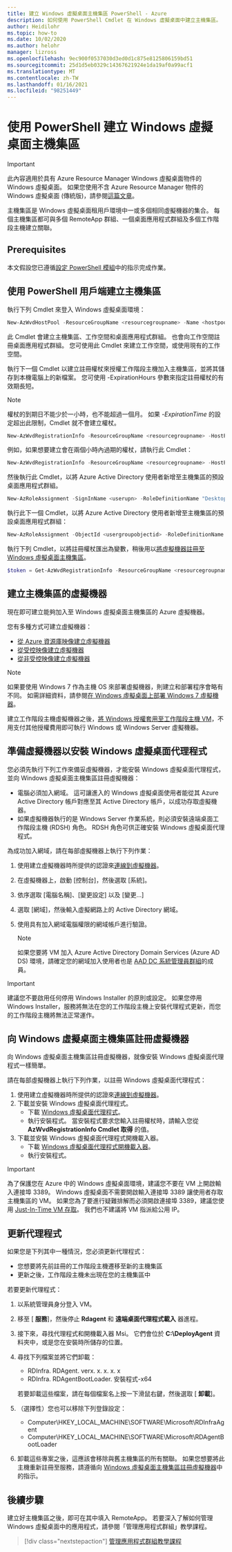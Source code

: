 ```yaml
---
title: 建立 Windows 虛擬桌面主機集區 PowerShell - Azure
description: 如何使用 PowerShell Cmdlet 在 Windows 虛擬桌面中建立主機集區。
author: Heidilohr
ms.topic: how-to
ms.date: 10/02/2020
ms.author: helohr
manager: lizross
ms.openlocfilehash: 9ec900f0537030d3ed0d1c875e8125806159bd51
ms.sourcegitcommit: 25d1d5eb0329c14367621924e1da19af0a99acf1
ms.translationtype: MT
ms.contentlocale: zh-TW
ms.lasthandoff: 01/16/2021
ms.locfileid: "98251449"
---
```

# <a name="create-a-windows-virtual-desktop-host-pool-with-powershell"></a>使用 PowerShell 建立 Windows 虛擬桌面主機集區

>[!IMPORTANT]
>此內容適用於具有 Azure Resource Manager Windows 虛擬桌面物件的 Windows 虛擬桌面。 如果您使用不含 Azure Resource Manager 物件的 Windows 虛擬桌面 (傳統版)，請參閱[這篇文章](./virtual-desktop-fall-2019/create-host-pools-powershell-2019.md)。

主機集區是 Windows 虛擬桌面租用戶環境中一或多個相同虛擬機器的集合。 每個主機集區都可與多個 RemoteApp 群組、一個桌面應用程式群組及多個工作階段主機建立關聯。

## <a name="prerequisites"></a>Prerequisites

本文假設您已遵循[設定 PowerShell 模組](powershell-module.md)中的指示完成作業。

## <a name="use-your-powershell-client-to-create-a-host-pool"></a>使用 PowerShell 用戶端建立主機集區

執行下列 Cmdlet 來登入 Windows 虛擬桌面環境：

```powershell
New-AzWvdHostPool -ResourceGroupName <resourcegroupname> -Name <hostpoolname> -WorkspaceName <workspacename> -HostPoolType <Pooled|Personal> -LoadBalancerType <BreadthFirst|DepthFirst|Persistent> -Location <region> -DesktopAppGroupName <appgroupname>
```

此 Cmdlet 會建立主機集區、工作空間和桌面應用程式群組。 也會向工作空間註冊桌面應用程式群組。 您可使用此 Cmdlet 來建立工作空間，或使用現有的工作空間。

執行下一個 Cmdlet 以建立註冊權杖來授權工作階段主機加入主機集區，並將其儲存到本機電腦上的新檔案。 您可使用 -ExpirationHours 參數來指定註冊權杖的有效期長短。

>[!NOTE]
>權杖的到期日不能少於一小時，也不能超過一個月。 如果 *-ExpirationTime* 的設定超出此限制，Cmdlet 就不會建立權杖。

```powershell
New-AzWvdRegistrationInfo -ResourceGroupName <resourcegroupname> -HostPoolName <hostpoolname> -ExpirationTime $((get-date).ToUniversalTime().AddDays(1).ToString('yyyy-MM-ddTHH:mm:ss.fffffffZ'))
```

例如，如果想要建立會在兩個小時內過期的權杖，請執行此 Cmdlet：

```powershell
New-AzWvdRegistrationInfo -ResourceGroupName <resourcegroupname> -HostPoolName <hostpoolname> -ExpirationTime $((get-date).ToUniversalTime().AddHours(2).ToString('yyyy-MM-ddTHH:mm:ss.fffffffZ'))
```

然後執行此 Cmdlet，以將 Azure Active Directory 使用者新增至主機集區的預設桌面應用程式群組。

```powershell
New-AzRoleAssignment -SignInName <userupn> -RoleDefinitionName "Desktop Virtualization User" -ResourceName <hostpoolname+"-DAG"> -ResourceGroupName <resourcegroupname> -ResourceType 'Microsoft.DesktopVirtualization/applicationGroups'
```

執行此下一個 Cmdlet，以將 Azure Active Directory 使用者新增至主機集區的預設桌面應用程式群組：

```powershell
New-AzRoleAssignment -ObjectId <usergroupobjectid> -RoleDefinitionName "Desktop Virtualization User" -ResourceName <hostpoolname+"-DAG"> -ResourceGroupName <resourcegroupname> -ResourceType 'Microsoft.DesktopVirtualization/applicationGroups'
```

執行下列 Cmdlet，以將註冊權杖匯出為變數，稍後用以[將虛擬機器註冊至 Windows 虛擬桌面主機集區](#register-the-virtual-machines-to-the-windows-virtual-desktop-host-pool)。

```powershell
$token = Get-AzWvdRegistrationInfo -ResourceGroupName <resourcegroupname> -HostPoolName <hostpoolname>
```

## <a name="create-virtual-machines-for-the-host-pool"></a>建立主機集區的虛擬機器

現在即可建立能夠加入至 Windows 虛擬桌面主機集區的 Azure 虛擬機器。

您有多種方式可建立虛擬機器：

- [從 Azure 資源庫映像建立虛擬機器](../virtual-machines/windows/quick-create-portal.md#create-virtual-machine)
- [從受控映像建立虛擬機器](../virtual-machines/windows/create-vm-generalized-managed.md)
- [從非受控映像建立虛擬機器](https://github.com/Azure/azure-quickstart-templates/tree/master/101-vm-user-image-data-disks)

>[!NOTE]
>如果要使用 Windows 7 作為主機 OS 來部署虛擬機器，則建立和部署程序會略有不同。 如需詳細資料，請參閱[在 Windows 虛擬桌面上部署 Windows 7 虛擬機器](./virtual-desktop-fall-2019/deploy-windows-7-virtual-machine.md)。

建立工作階段主機虛擬機器之後，[將 Windows 授權套用至工作階段主機 VM](./apply-windows-license.md#apply-a-windows-license-to-a-session-host-vm)，不用支付其他授權費用即可執行 Windows 或 Windows Server 虛擬機器。

## <a name="prepare-the-virtual-machines-for-windows-virtual-desktop-agent-installations"></a>準備虛擬機器以安裝 Windows 虛擬桌面代理程式

您必須先執行下列工作來備妥虛擬機器，才能安裝 Windows 虛擬桌面代理程式，並向 Windows 虛擬桌面主機集區註冊虛擬機器：

- 電腦必須加入網域。 這可讓進入的 Windows 虛擬桌面使用者能從其 Azure Active Directory 帳戶對應至其 Active Directory 帳戶，以成功存取虛擬機器。
- 如果虛擬機器執行的是 Windows Server 作業系統，則必須安裝遠端桌面工作階段主機 (RDSH) 角色。 RDSH 角色可供正確安裝 Windows 虛擬桌面代理程式。

為成功加入網域，請在每部虛擬機器上執行下列作業：

1. 使用建立虛擬機器時所提供的認證來[連線到虛擬機器](../virtual-machines/windows/quick-create-portal.md#connect-to-virtual-machine)。
2. 在虛擬機器上，啟動 [控制台]，然後選取 [系統]。
3. 依序選取 [電腦名稱]、[變更設定] 以及 [變更...]
4. 選取 [網域]，然後輸入虛擬網路上的 Active Directory 網域。
5. 使用具有加入網域電腦權限的網域帳戶進行驗證。

    >[!NOTE]
    > 如果您要將 VM 加入 Azure Active Directory Domain Services (Azure AD DS) 環境，請確定您的網域加入使用者也是 [AAD DC 系統管理員群組](../active-directory-domain-services/tutorial-create-instance-advanced.md#configure-an-administrative-group)的成員。

>[!IMPORTANT]
>建議您不要啟用任何停用 Windows Installer 的原則或設定。 如果您停用 Windows Installer，服務將無法在您的工作階段主機上安裝代理程式更新，而您的工作階段主機將無法正常運作。

## <a name="register-the-virtual-machines-to-the-windows-virtual-desktop-host-pool"></a>向 Windows 虛擬桌面主機集區註冊虛擬機器

向 Windows 虛擬桌面主機集區註冊虛擬機器，就像安裝 Windows 虛擬桌面代理程式一樣簡單。

請在每部虛擬機器上執行下列作業，以註冊 Windows 虛擬桌面代理程式：

1. 使用建立虛擬機器時所提供的認證來[連線到虛擬機器](../virtual-machines/windows/quick-create-portal.md#connect-to-virtual-machine)。
2. 下載並安裝 Windows 虛擬桌面代理程式。
   - 下載 [Windows 虛擬桌面代理程式](https://query.prod.cms.rt.microsoft.com/cms/api/am/binary/RWrmXv)。
   - 執行安裝程式。 當安裝程式要求您輸入註冊權杖時，請輸入您從 **AzWvdRegistrationInfo Cmdlet 取得** 的值。
3. 下載並安裝 Windows 虛擬桌面代理程式開機載入器。
   - 下載 [Windows 虛擬桌面代理程式開機載入器](https://query.prod.cms.rt.microsoft.com/cms/api/am/binary/RWrxrH)。
   - 執行安裝程式。

>[!IMPORTANT]
>為了保護您在 Azure 中的 Windows 虛擬桌面環境，建議您不要在 VM 上開啟輸入連接埠 3389。 Windows 虛擬桌面不需要開啟輸入連接埠 3389 讓使用者存取主機集區的 VM。 如果您為了要進行疑難排解而必須開啟連接埠 3389，建議您使用 [Just-In-Time VM 存取](../security-center/security-center-just-in-time.md)。 我們也不建議將 VM 指派給公用 IP。

## <a name="update-the-agent"></a>更新代理程式

如果您是下列其中一種情況，您必須更新代理程式：

- 您想要將先前註冊的工作階段主機遷移至新的主機集區
- 更新之後，工作階段主機未出現在您的主機集區中

若要更新代理程式：

1. 以系統管理員身分登入 VM。
2. 移至 [ **服務**]，然後停止 **Rdagent** 和 **遠端桌面代理程式載入** 器進程。
3. 接下來，尋找代理程式和開機載入器 Msi。 它們會位於 **C:\DeployAgent** 資料夾中，或是您在安裝時所儲存的位置。
4. 尋找下列檔案並將它們卸載：
     
     - RDInfra. RDAgent. verx. x. x. x. x
     - RDInfra. RDAgentBootLoader. 安裝程式-x64

   若要卸載這些檔案，請在每個檔案名上按一下滑鼠右鍵，然後選取 [ **卸載**]。
5. （選擇性）您也可以移除下列登錄設定：
     
     - Computer\HKEY_LOCAL_MACHINE\SOFTWARE\Microsoft\RDInfraAgent
     - Computer\HKEY_LOCAL_MACHINE\SOFTWARE\Microsoft\RDAgentBootLoader

6. 卸載這些專案之後，這應該會移除與舊主機集區的所有關聯。 如果您想要將此主機重新註冊至服務，請遵循向 [Windows 虛擬桌面主機集區註冊虛擬機器](create-host-pools-powershell.md#register-the-virtual-machines-to-the-windows-virtual-desktop-host-pool)中的指示。


## <a name="next-steps"></a>後續步驟

建立好主機集區之後，即可在其中填入 RemoteApp。 若要深入了解如何管理 Windows 虛擬桌面中的應用程式，請參閱「管理應用程式群組」教學課程。

> [!div class="nextstepaction"]
> [管理應用程式群組教學課程](./manage-app-groups.md)
